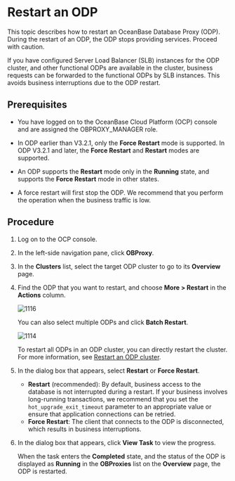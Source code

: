 # Restart an ODP

This topic describes how to restart an OceanBase Database Proxy (ODP). During the restart of an ODP, the ODP stops providing services. Proceed with caution.

If you have configured Server Load Balancer (SLB) instances for the ODP cluster, and other functional ODPs are available in the cluster, business requests can be forwarded to the functional ODPs by SLB instances. This avoids business interruptions due to the ODP restart.

## Prerequisites

* You have logged on to the OceanBase Cloud Platform (OCP) console and are assigned the OBPROXY_MANAGER role.

* In ODP earlier than V3.2.1, only the **Force Restart** mode is supported. In ODP V3.2.1 and later, the **Force Restart** and **Restart** modes are supported.

* An ODP supports the **Restart** mode only in the **Running** state, and supports the **Force Restart** mode in other states.

* A force restart will first stop the ODP. We recommend that you perform the operation when the business traffic is low.

## Procedure

1. Log on to the OCP console.

2. In the left-side navigation pane, click **OBProxy**.

3. In the **Clusters** list, select the target ODP cluster to go to its **Overview** page.

4. Find the ODP that you want to restart, and choose **More > Restart** in the **Actions** column.

   ![1116](https://help-static-aliyun-doc.aliyuncs.com/assets/img/en-US/8704306461/p399671.png)

   You can also select multiple ODPs and click **Batch Restart**.

   ![1114](https://help-static-aliyun-doc.aliyuncs.com/assets/img/en-US/8704306461/p399670.png)

   To restart all ODPs in an ODP cluster, you can directly restart the cluster. For more information, see [Restart an ODP cluster](../300.manage-a-obproxy-cluster/700.restarts-all-obproxy-nodes-in-the-obproxy-cluster.md).

5. In the dialog box that appears, select **Restart** or **Force Restart**.

   * **Restart** (recommended): By default, business access to the database is not interrupted during a restart. If your business involves long-running transactions, we recommend that you set the `hot_upgrade_exit_timeout` parameter to an appropriate value or ensure that application connections can be retried.
   * **Force Restart**: The client that connects to the ODP is disconnected, which results in business interruptions.

6. In the dialog box that appears, click **View Task** to view the progress.

   When the task enters the **Completed** state, and the status of the ODP is displayed as **Running** in the **OBProxies** list on the **Overview** page, the ODP is restarted.
